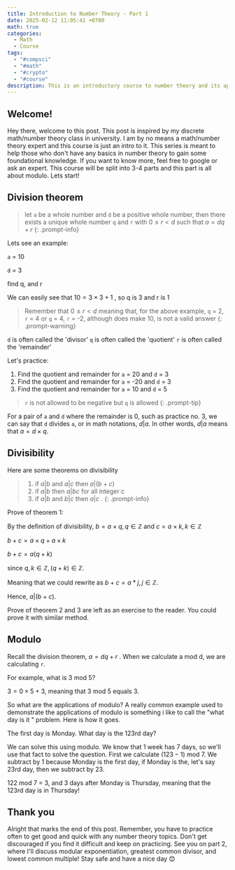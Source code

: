```yaml
---
title: Introduction to Number Theory - Part 1
date: 2025-02-12 11:05:41 +0700
math: true
categories:
  - Math
  - Course
tags:
  - "#compsci"
  - "#math"
  - "#crypto"
  - "#course"
description: This is an introductory course to number theory and its application in computer science specifically cryptography.
---
```


## Welcome! 
Hey there, welcome to this post. This post is inspired by my discrete math/number theory class in university. I am by no means a math/number theory expert and this course is just an intro to it. This series is meant to help those who don't have any basics in number theory to gain some foundational knowledge. If you want to know more, feel free to google or ask an expert. This course will be split into 3-4 parts and this part is all about modulo. Lets start!

## Division theorem
>let `a` be a whole number and `d` be a positive whole number, then there exists a unique whole number `q` and `r` with $0\leq r<d$ such that $a=dq+r$
{: .prompt-info}

Lets see an example:

`a` = 10

`d` = 3

find q, and r

We can easily see that $10 = 3\times3 +1$ , so q is 3 and r is 1

>Remember that $0\leq r<d$ meaning that, for the above example, `q` = 2, `r` = 4 or `q` = 4, `r` = -2, although does make 10, is not a valid answer
{: .prompt-warning}

`d` is often called the 'divisor'
`q` is often called the 'quotient'
`r` is often called the 'remainder'

Let's practice:
1. Find the quotient and remainder for `a` = 20 and `d` = 3
2. Find the quotient and remainder for `a` = -20 and `d` = 3
3. Find the quotient and remainder for `a` = 10 and `d` = 5

>`r` is not allowed to be negative but `q` is allowed
{: .prompt-tip}


For a pair of `a` and `d` where the remainder is 0, such as practice
no. 3, we can say that `d` divides `a`, or in math notations, $d|a$. In 
other words, $d|a$ means that $a=d\times q$.

## Divisibility

Here are some theorems on divisibility


>1. if $a\vert b$ and $a\vert c$ then $a\vert (b+c)$  
>2. if $a\vert b$ then $a\vert bc$ for all integer c
>3. if $a\vert b$ and $b\vert c$ then $a\vert c$ .
{: .prompt-info}

Prove of theorem 1:

By the definition of divisibility, $b = a\times q, q\in \mathbb{Z}$ and $c = a \times k, k \in \mathbb{Z}$ 

$b+c=a\times q+a\times k$

$b+c=a(q+k)$

since $q,k \in \mathbb{Z}, (q+k)\in \mathbb{Z}$. 

Meaning that we could rewrite as $b+c = a*j, j\in \mathbb{Z}$. 

Hence, $a\vert(b+c)$.

Prove of theorem 2 and 3 are left as an exercise to the reader. You could prove it with similar method.


## Modulo
Recall the division theorem, $a=dq+r$ . When we calculate a mod d, we are calculating `r`. 

For example, what is 3 mod 5? 

$3 = 0\times 5 +3$, meaning that 3 mod 5 equals 3. 

So what are the applications of modulo? A really common example used to demonstrate the applications of modulo is something i like to call the "what day is it " problem. Here is how it goes.

The first day is Monday. What day is the 123rd day?

We can solve this using modulo. We know that 1 week has 7 days, so we'll use that fact to solve the question. First we calculate $(123-1)$ mod 7. We subtract by 1 because Monday is the first day, if Monday is the, let's say 23rd day, then we subtract by 23. 

$122$ mod 7 = 3, and 3 days after Monday is Thursday, meaning that the 123rd day is in Thursday!


## Thank you
Alright that marks the end of this post. Remember, you have to practice often to get good and quick with any number theory topics. Don't get discouraged if you find it difficult and keep on practicing. See you on part 2, where I'll discuss modular exponentiation, greatest common divisor, and lowest common multiple! Stay safe and have a nice day 😊


